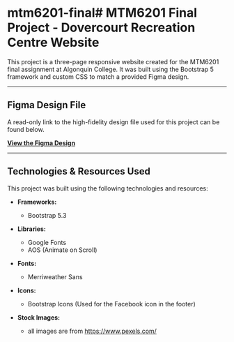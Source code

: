 # mtm6201-final# MTM6201 Final Project - Dovercourt Recreation Centre Website

This project is a three-page responsive website created for the MTM6201 final assignment at Algonquin College. It was built using the Bootstrap 5 framework and custom CSS to match a provided Figma design.

***

## Figma Design File

A read-only link to the high-fidelity design file used for this project can be found below.

[**View the Figma Design**](https://www.figma.com/design/4DO2kNio4oIn7kfAqOKKLy/User-Experience-Design-I?node-id=262-2433&t=dLGGMYzgPCeplo7g-1)

***

## Technologies & Resources Used

This project was built using the following technologies and resources:

* **Frameworks:**
  * Bootstrap 5.3

* **Libraries:**
  * Google Fonts
  * AOS (Animate on Scroll)

* **Fonts:**
  * Merriweather Sans

* **Icons:**
  * Bootstrap Icons (Used for the Facebook icon in the footer)

* **Stock Images:**
  * all images are from <https://www.pexels.com/>
